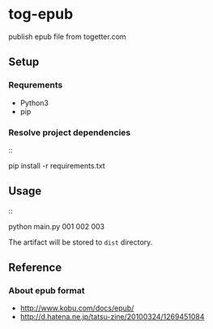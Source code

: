 tog-epub
========

publish epub file from togetter.com

Setup
--------------

### Requrements

* Python3
* pip

### Resolve project dependencies

::

  pip install -r requirements.txt

Usage
--------------

::

  python main.py 001 002 003

The artifact will be stored to `dist` directory.

Reference
-----------

### About epub format

* http://www.kobu.com/docs/epub/
* http://d.hatena.ne.jp/tatsu-zine/20100324/1269451084

